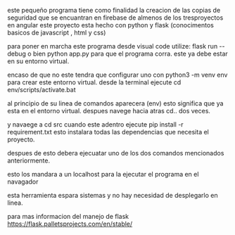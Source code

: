 este pequeño programa tiene como finalidad la creacion de las copias de seguridad que se encuantran en firebase de almenos de los tresproyectos en angular 
este proyecto esta hecho con python y flask (conocimentos basicos de javascript , html y css)

para poner en marcha este programa desde visual code utilize:  flask run --debug o bien python app.py para que el programa corra.
este ya debe estar en su entorno virtual.

encaso de que no este tendra que configurar uno con   python3 -m venv env   para crear este entorno virtual.
desde la terminal ejecute cd env/scripts/activate.bat

al principio de su linea de comandos aparecera (env) esto significa que ya esta en el entorno virtual.
despues navege hacia atras cd.. dos veces.

y navaege a cd src cuando este adentro ejecute pip install -r requirement.txt esto instalara todas las dependencias que necesita el proyecto.

despues de esto debera ejecuatar uno de los dos comandos mencionados anteriormente.

esto los mandara a un localhost para la ejecutar el programa en el navagador 

esta herramienta espara sistemas y no hay necesidad de desplegarlo en linea.

para mas informacion del manejo de flask https://flask.palletsprojects.com/en/stable/
